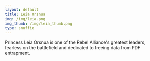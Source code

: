 ```yaml
---
layout: default
title: Leia Orsnua
img: /img/leia.png
img_thumb: /img/leia_thumb.png
type: snuffie
---
```


Princess Leia Orsnua is one of the Rebel Alliance's greatest leaders, fearless on the battlefield and dedicated to freeing data from PDF entrapment.
